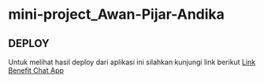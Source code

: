 # mini-project_Awan-Pijar-Andika
## DEPLOY
Untuk melihat hasil deploy dari aplikasi ini silahkan kunjungi link berikut
[Link Benefit Chat App](benefit-chat-app.netlify.com)
